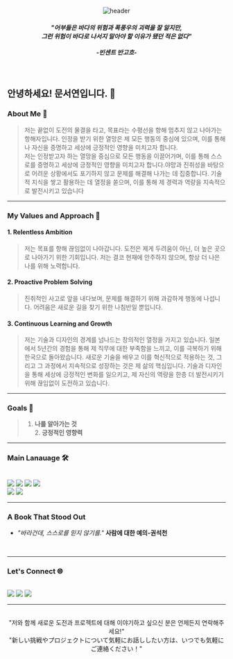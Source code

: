 <div align="center">

![header](https://capsule-render.vercel.app/api?type=venom&height=200&section=header&fontSize=70)


#####  "어부들은 바다의 위험과 폭풍우의 괴력을 잘 알지만, <br>그런 위험이 바다로 나서지 말아야 할 이유가 됐던 적은 없다"<br><br>-빈센트 반고흐- 

</div>

<br>

## 안녕하세요! 문서연입니다. :wave:



### About Me 🚢
>저는 끝없이 도전의 물결을 타고, 목표라는 수평선을 향해 멈추지 않고 나아가는 항해자입니다.
인정을 받기 위한 열망은 제 모든 행동의 중심에 있으며, 
이를 통해 나 자신을 증명하고 세상에 긍정적인 영향을 미치고자 합니다. <br>저는 인정받고자 하는 열망을 중심으로 모든 행동을 이끌어가며, 이를 통해 스스로를 증명하고 세상에 긍정적인 영향을 미치고자 합니다.야망과 진취성을 바탕으로 어려운 상황에서도 포기하지 않고 문제를 해결해 나가는 데 집중합니다. 기술적 지식을 쌓고 활용하는 데 열정을 쏟으며, 이를 통해 제 경력과 역량을 지속적으로 발전시키고 있습니다

---

### My Values and Approach 🌟

#### 1. Relentless Ambition
>저는 목표를 향해 끊임없이 나아갑니다. 도전은 제게 두려움이 아닌, 
더 높은 곳으로 나아가기 위한 기회입니다. 저는 결코 현재에 안주하지 않으며, 
항상 더 나은 나를 위해 노력합니다.

#### 2. Proactive Problem Solving
>진취적인 사고로 앞을 내다보며, 문제를 해결하기 위해 과감하게 행동에 나섭니다. 
어려움은 새로운 길을 찾기 위한 나침반일 뿐입니다.

#### 3. Continuous Learning and Growth
>저는 기술과 디자인의 경계를 넘나드는 창의적인 열정을 가지고 있습니다. 
일본에서 5년간의 경험을 통해 제 직무에 대한 부족함을 느끼고, 
이를 극복하기 위해 한국으로 돌아왔습니다. 
새로운 기술을 배우고 이를 혁신적으로 적용하는 것, 
그리고 그 과정에서 지속적으로 성장하는 것은 제 삶의 핵심입니다. 
기술과 디자인을 통해 세상에 긍정적인 변화를 일으키고, 
제 자신의 역량을 한층 더 발전시키기 위해 끊임없이 도전하고 있습니다.

---

### Goals 🎯

>1. **나를 알아가는 것** <br>2. **긍정적인 영향력**


---

### Main Lanauage 🛠️
<br>
<div align="left">
<img src="https://img.shields.io/badge/python-%233776AB.svg?&style=for-the-badge&logo=python&logoColor=white" />
<img src="https://img.shields.io/badge/mysql-%234479A1.svg?&style=for-the-badge&logo=mysql&logoColor=white" />
 <img src="https://img.shields.io/badge/figma-%23F24E1E.svg?&style=for-the-badge&logo=figma&logoColor=white" />
 <img src="https://img.shields.io/badge/adobe%20photoshop-%2331A8FF.svg?&style=for-the-badge&logo=adobe%20photoshop&logoColor=white" /><br>
 <img src="https://img.shields.io/badge/adobe%20illustrator-%23FF9A00.svg?&style=for-the-badge&logo=adobe%20illustrator&logoColor=black" />
 <img src="https://img.shields.io/badge/git-%23F05032.svg?&style=for-the-badge&logo=git&logoColor=white" />
<br>
</div>

---

### A Book That Stood Out 
- *"바라건데, 스스로를 믿지 않기를."* **사람에 대한 예의-권석천** 
<br>

---

### Let's Connect 🌐 
<br>
<a href='www.linkedin.com/in/seoyeon-moon-33ab97320'><img src="https://img.shields.io/badge/LinkedIn-0077B5?style=for-the-badge&logo=linkedin&logoColor=white" /></a>
<a href='moonseoyeon@gmail.com'><img src="https://img.shields.io/badge/Gmail-D14836?style=for-the-badge&logo=gmail&logoColor=white" /></a>
<a href='https://github.com/MunSeoYeon'><img src="https://img.shields.io/badge/GitHub%20Pages-222222?style=for-the-badge&logo=GitHub%20Pages&logoColor=white" /></a>

---

<div align="center">
<br>"저와 함께 새로운 도전과 프로젝트에 대해 이야기하고 싶으신 분은 언제든지 연락해주세요!"<br>
"新しい挑戦やプロジェクトについて気軽にお話ししたい方は、いつでも気軽にご連絡ください！"

</div>
<br>